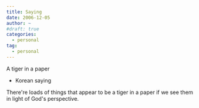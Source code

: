 ```yaml
---
title: Saying
date: 2006-12-05
author: ~
#draft: true
categories:
  - personal
tag:
  - personal
---
```




A tiger in a paper
- Korean saying

There're loads of things that appear to be a tiger in a paper if we see them in light of God's perspective.


 







